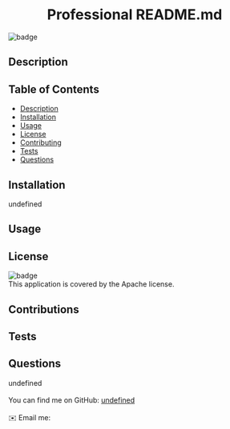    <h1 align="center">Professional README.md </h1>
  
  ![badge](https://img.shields.io/badge/license-Apache-green)<br />

  ## Description
   
  ## Table of Contents
  - [Description](#description)
  - [Installation](#installation)
  - [Usage](#usage)
  - [License](#license)
  - [Contributing](#contributing)
  - [Tests](#tests)
  - [Questions](#questions)
  ## Installation
  undefined
  ## Usage
  
  ## License
  ![badge](https://img.shields.io/badge/license-Apache-green)
  <br />
  This application is covered by the Apache license. 
  ## Contributions
  
  ## Tests
  
  ## Questions
  undefined<br />
  <br />
  You can find me on GitHub: [undefined](https://github.com/undefined)<br />
  <br />
  ✉️ Email me: 
      
